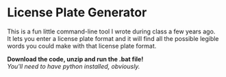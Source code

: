 # License Plate Generator

This is a fun little command-line tool I wrote during class a few years ago.  
It lets you enter a license plate format and it will find all the possible legible words you could make with that license plate format.

**Download the code, unzip and run the .bat file!**  
*You'll need to have python installed, obviously.*
